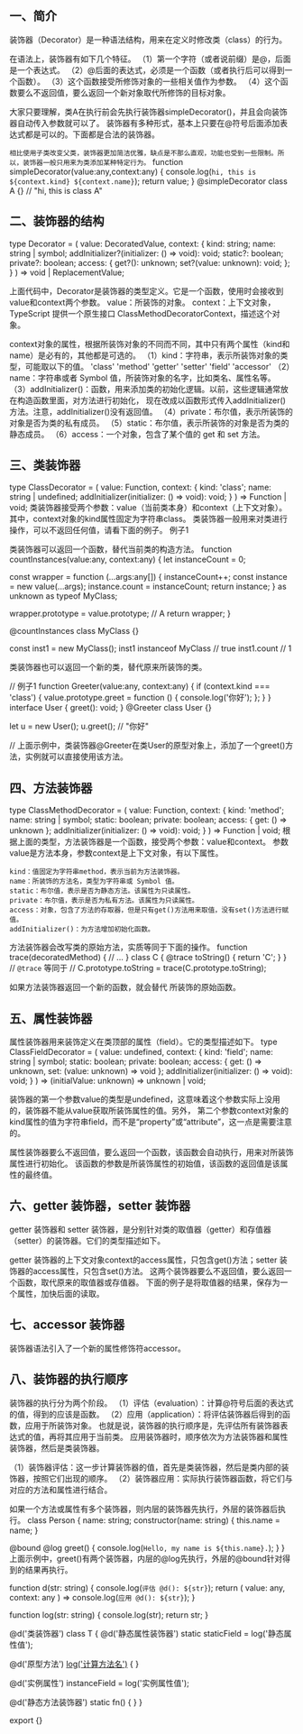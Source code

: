 ## 一、简介
装饰器（Decorator）是一种语法结构，用来在定义时修改类（class）的行为。

在语法上，装饰器有如下几个特征。
（1）第一个字符（或者说前缀）是@，后面是一个表达式。
（2）@后面的表达式，必须是一个函数（或者执行后可以得到一个函数）。
（3）这个函数接受所修饰对象的一些相关值作为参数。
（4）这个函数要么不返回值，要么返回一个新对象取代所修饰的目标对象。


大家只要理解，类A在执行前会先执行装饰器simpleDecorator()，并且会向装饰器自动传入参数就可以了。
装饰器有多种形式，基本上只要在@符号后面添加表达式都是可以的。下面都是合法的装饰器。

`相比使用子类改变父类，装饰器更加简洁优雅，缺点是不那么直观，功能也受到一些限制。所以，装饰器一般只用来为类添加某种特定行为。`
function simpleDecorator(value:any,context:any) {
  console.log(`hi, this is ${context.kind} ${context.name}`);
  return value;
}
@simpleDecorator
class A {} // "hi, this is class A"




## 二、装饰器的结构
type Decorator = (
  value: DecoratedValue,
  context: {
    kind: string;
    name: string | symbol;
    addInitializer?(initializer: () => void): void;
    static?: boolean;
    private?: boolean;
    access: {
      get?(): unknown;
      set?(value: unknown): void;
    };
  }
) => void | ReplacementValue;

上面代码中，Decorator是装饰器的类型定义。它是一个函数，使用时会接收到value和context两个参数。
value：所装饰的对象。
context：上下文对象，TypeScript 提供一个原生接口
ClassMethodDecoratorContext，描述这个对象。


context对象的属性，根据所装饰对象的不同而不同，其中只有两个属性（kind和name）是必有的，其他都是可选的。
（1）kind：字符串，表示所装饰对象的类型，可能取以下的值。
'class'
'method'
'getter'
'setter'
'field'
'accessor'
（2）name：字符串或者 Symbol 值，所装饰对象的名字，比如类名、属性名等。
（3）addInitializer()：函数，用来添加类的初始化逻辑。以前，这些逻辑通常放在构造函数里面，对方法进行初始化，
现在改成以函数形式传入addInitializer()方法。注意，addInitializer()没有返回值。
（4）private：布尔值，表示所装饰的对象是否为类的私有成员。
（5）static：布尔值，表示所装饰的对象是否为类的静态成员。
（6）access：一个对象，包含了某个值的 get 和 set 方法。


## 三、类装饰器 
type ClassDecorator = (
  value: Function,
  context: {
    kind: 'class';
    name: string | undefined;
    addInitializer(initializer: () => void): void;
  }
) => Function | void;
类装饰器接受两个参数：value（当前类本身）和context（上下文对象）。其中，context对象的kind属性固定为字符串class。
类装饰器一般用来对类进行操作，可以不返回任何值，请看下面的例子。
例子1


类装饰器可以返回一个函数，替代当前类的构造方法。
function countInstances(value:any, context:any) {
  let instanceCount = 0;

  const wrapper = function (...args:any[]) {
    instanceCount++;
    const instance = new value(...args);
    instance.count = instanceCount;
    return instance;
  } as unknown as typeof MyClass;

  wrapper.prototype = value.prototype; // A
  return wrapper;
}

@countInstances
class MyClass {}

const inst1 = new MyClass();
inst1 instanceof MyClass // true
inst1.count // 1

类装饰器也可以返回一个新的类，替代原来所装饰的类。


// 例子1
function Greeter(value:any, context:any) {
  if (context.kind === 'class') {
    value.prototype.greet = function () {
      console.log('你好');
    };
  }
}
interface User {
  greet(): void; 
}
@Greeter
class User {}

let u = new User();
u.greet(); // "你好"

// 上面示例中，类装饰器@Greeter在类User的原型对象上，添加了一个greet()方法，实例就可以直接使用该方法。



## 四、方法装饰器 
type ClassMethodDecorator = (
  value: Function,
  context: {
    kind: 'method';
    name: string | symbol;
    static: boolean;
    private: boolean;
    access: { get: () => unknown };
    addInitializer(initializer: () => void): void;
  }
) => Function | void;
根据上面的类型，方法装饰器是一个函数，接受两个参数：value和context。
参数value是方法本身，参数context是上下文对象，有以下属性。

    kind：值固定为字符串method，表示当前为方法装饰器。
    name：所装饰的方法名，类型为字符串或 Symbol 值。
    static：布尔值，表示是否为静态方法。该属性为只读属性。
    private：布尔值，表示是否为私有方法。该属性为只读属性。
    access：对象，包含了方法的存取器，但是只有get()方法用来取值，没有set()方法进行赋值。
    addInitializer()：为方法增加初始化函数。


方法装饰器会改写类的原始方法，实质等同于下面的操作。
function trace(decoratedMethod) {
  // ...
}
class C {
  @trace
  toString() {
    return 'C';
  }
}
// `@trace` 等同于
// C.prototype.toString = trace(C.prototype.toString);
   
如果方法装饰器返回一个新的函数，就会替代 所装饰的原始函数。




## 五、属性装饰器
属性装饰器用来装饰定义在类顶部的属性（field）。它的类型描述如下。
type ClassFieldDecorator = (
  value: undefined,
  context: {
    kind: 'field';
    name: string | symbol;
    static: boolean;
    private: boolean;
    access: { get: () => unknown, set: (value: unknown) => void };
    addInitializer(initializer: () => void): void;
  }
) => (initialValue: unknown) => unknown | void;

装饰器的第一个参数value的类型是undefined，这意味着这个参数实际上没用的，装饰器不能从value获取所装饰属性的值。另外，
第二个参数context对象的kind属性的值为字符串field，而不是“property”或“attribute”，这一点是需要注意的。

属性装饰器要么不返回值，要么返回一个函数，该函数会自动执行，用来对所装饰属性进行初始化。
该函数的参数是所装饰属性的初始值，该函数的返回值是该属性的最终值。


## 六、getter 装饰器，setter 装饰器
getter 装饰器和 setter 装饰器，是分别针对类的取值器（getter）和存值器（setter）的装饰器。它们的类型描述如下。

getter 装饰器的上下文对象context的access属性，只包含get()方法；setter 装饰器的access属性，只包含set()方法。
这两个装饰器要么不返回值，要么返回一个函数，取代原来的取值器或存值器。
下面的例子是将取值器的结果，保存为一个属性，加快后面的读取。



## 七、accessor 装饰器
装饰器语法引入了一个新的属性修饰符accessor。



## 八、装饰器的执行顺序
装饰器的执行分为两个阶段。
（1）评估（evaluation）：计算@符号后面的表达式的值，得到的应该是函数。
（2）应用（application）：将评估装饰器后得到的函数，应用于所装饰对象。
也就是说，装饰器的执行顺序是，先评估所有装饰器表达式的值，再将其应用于当前类。
应用装饰器时，顺序依次为方法装饰器和属性装饰器，然后是类装饰器。


（1）装饰器评估：这一步计算装饰器的值，首先是类装饰器，然后是类内部的装饰器，按照它们出现的顺序。
（2）装饰器应用：实际执行装饰器函数，将它们与对应的方法和属性进行结合。



如果一个方法或属性有多个装饰器，则内层的装饰器先执行，外层的装饰器后执行。
class Person {
  name: string;
  constructor(name: string) {
    this.name = name;
  }

  @bound
  @log
  greet() {
    console.log(`Hello, my name is ${this.name}.`);
  }
}
上面示例中，greet()有两个装饰器，内层的@log先执行，外层的@bound针对得到的结果再执行。


function d(str: string) {
  console.log(`评估 @d(): ${str}`);
  return (
    value: any, context: any
  ) => console.log(`应用 @d(): ${str}`);
}

function log(str: string) {
  console.log(str);
  return str;
}

@d('类装饰器')
class T {
  @d('静态属性装饰器')
  static staticField = log('静态属性值');

  @d('原型方法')
  [log('计算方法名')]() { }

  @d('实例属性')
  instanceField = log('实例属性值');

  @d('静态方法装饰器')
  static fn() { }
}

export {}